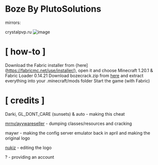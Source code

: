 # Boze  By PlutoSolutions
mirrors:


crystalpvp.ru
 ![image](https://github.com/ElDrakula/BozeUpdate-By-PlutoSolutions/assets/141874466/63ebf0f9-824f-47c9-8446-61e1e8f552bb)

# [ how-to ]
Download the Fabric installer from {here](https://fabricmc.net/use/installer/), open it and choose Minecraft 1.20.1 & Fabric Loader 0.14.21
Download bozecrack.zip from [here](https://github.com/ElDrakula/Boze-By-PlutoSolutions/releases/tag/client-cracked)  and extract everything into your .minecraft/mods folder
Start the game (with Fabric) 






# [ credits ]
Darki, GL_DONT_CARE (sunsets) & auto - making this cheat

[mrnv/ayywareseller](https://github.com/mr-nv) - dumping classes/resources and cracking

maywr - making the config server emulator back in april and making the original logo

[nukiz](https://github.com/nukiz) - editing the logo

? - providing an account
